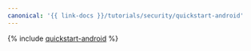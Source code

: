 ```yaml
---
canonical: '{{ link-docs }}/tutorials/security/quickstart-android'
---
```


{% include [quickstart-android](../../../_tutorials/security/quickstart-android.md) %}